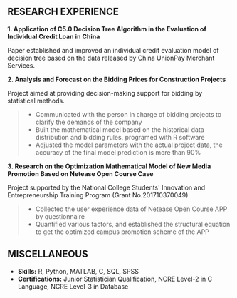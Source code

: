 
## RESEARCH EXPERIENCE

**1. Application of C5.0 Decision Tree Algorithm in the Evaluation of Individual Credit Loan in China**

Paper established and improved an individual credit evaluation model of decision tree based on the data released by China UnionPay Merchant Services.

**2. Analysis and Forecast on the Bidding Prices for Construction Projects**

Project aimed at providing decision-making support for bidding by statistical methods.

> - Communicated with the person in charge of bidding projects to clarify the demands of the company 
> - Built the mathematical model based on the historical data distribution and bidding rules, programed with R software 
> - Adjusted the model parameters with the actual project data, the accuracy of the final model prediction is more than 90%

**3. Research on the Optimization Mathematical Model of New Media Promotion Based on Netease Open Course Case**

Project supported by the National College Students' Innovation and Entrepreneurship Training Program (Grant No.201710370049) 

> - Collected the user experience data of Netease Open Course APP by questionnaire 
> - Quantified various factors, and established the structural equation to get the optimized campus promotion scheme of the APP

## MISCELLANEOUS

- **Skills:** R, Python, MATLAB, C, SQL, SPSS
- **Certifications:** Junior Statistician Qualification, NCRE Level-2 in C Language, NCRE Level-3 in Database 

